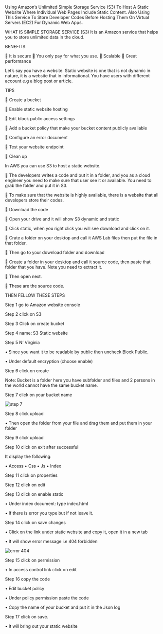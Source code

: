 Using Amazon’s Unlimited Simple Storage Service (S3) To Host A Static Website Where Individual Web Pages Include Static Content. Also Using This Service To Store Developer Codes Before Hosting Them On Virtual Servers (EC2) For Dynamic Web Apps.

WHAT IS SIMPLE STORAGE SERVICE (S3)
It is an Amazon service that helps you to store unlimited data in the cloud. 

BENEFITS

	It is secure
	You only pay for what you use.
	Scalable 
	Great performance

Let’s say you have a website. Static website is one that is not dynamic in nature, it is a website that in informational. You have users with different account e.g a blog post or article.

TIPS 

	Create a bucket

	Enable static website hosting

	Edit block public access settings

	Add a bucket policy that make your bucket content publicly available 

	Configure an error document

	Test your website endpoint

	Clean up

In AWS you can use S3 to host a static website.

	The developers writes a code and put it in a folder, and you as a cloud engineer you need to make sure that user see it or available. You need to grab the folder and put it in S3.

	To make sure that the website is highly available, there is a website that all developers store their codes.

	Download the code

	Open your drive and it will show S3 dynamic and static

	Click static, when you right click you will see download and click on it.

	Crate a folder on your desktop and call it AWS Lab files then put the file in that folder.

	Then go to your download folder and download

	Create a folder in your desktop and call it source code, then paste that folder that you have. Note you need to extract it.

	Then open next.

	These are the source code.


THEN FELLOW THESE STEPS

Step 1 go to Amazon website console

Step 2 click on S3

Step 3 Click on create bucket

Step 4 name: S3 Static website

Step 5 N’ Virginia

•	Since you want it to be readable by public then uncheck Block Public.

•	Under default encryption (choose enable)

Step 6 click on create

Note: Bucket is a folder here you have subfolder and files and 2 persons in the world cannot have the same bucket name.

Step 7 click on your bucket name

![step 7](https://user-images.githubusercontent.com/104633983/191887144-8f948641-a04f-48be-b711-0ef8ea2d907c.PNG)

Step 8 click upload

•	Then open the folder from your file and drag them and put them in your folder

Step 9 click upload 

Step 10 click on exit after successful

It display the following:

•	Access
•	Css
•	Js
•	Index

Step 11 click on properties

Step 12 click on edit

Step 13 click on enable static

•	Under index document: type index.html

•	If there is error you type but if not leave it.

Step 14 click on save changes

•	Click on the link under static website and copy it, open it in a new tab

•	It will show error message i.e 404 forbidden

![error 404](https://user-images.githubusercontent.com/104633983/191887631-87d0a1a4-7f90-42f8-a199-41f849a00f03.PNG)

Step 15 click on permission 

•	In access control link click on edit

Step 16 copy the code 

•	Edit bucket policy

•	Under policy permission paste the code 

•	Copy the name of your bucket and put it in the Json log 

Step 17 click on save.

•	It will bring out your static website

